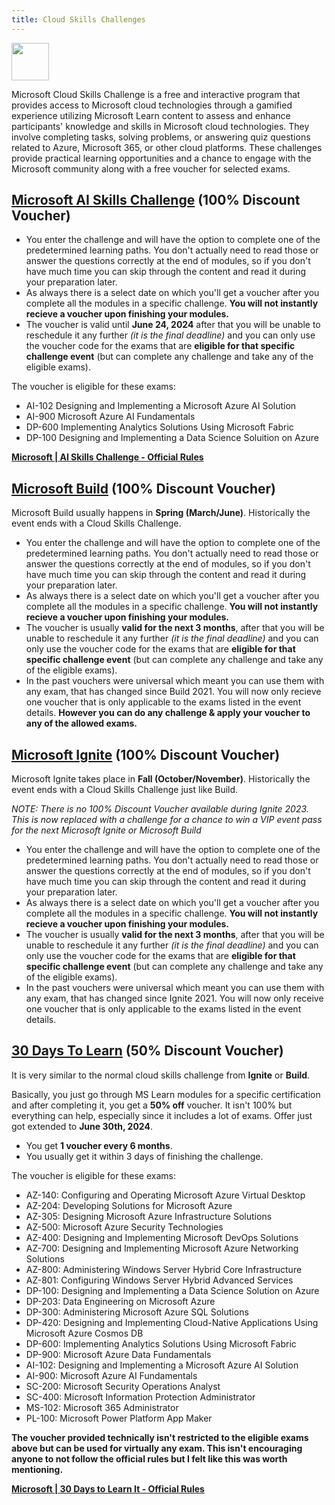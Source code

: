 ```yaml
---
title: Cloud Skills Challenges
---
```


<img src="https://www.microsoft.com/cloudskillschallenge/images/Trophy_CSC%20-%20128%20px.png" width="60" height="60" class="center">

Microsoft Cloud Skills Challenge is a free and interactive program that provides access to Microsoft cloud technologies through a gamified experience utilizing Microsoft Learn content to assess and enhance participants' knowledge and skills in Microsoft cloud technologies. They involve completing tasks, solving problems, or answering quiz questions related to Azure, Microsoft 365, or other cloud platforms. These challenges provide practical learning opportunities and a chance to engage with the Microsoft community along with a free voucher for selected exams.

## [Microsoft AI Skills Challenge](https://www.microsoft.com/en-us/cloudskillschallenge/ai/registration/2024) (100% Discount Voucher)

- You enter the challenge and will have the option to complete one of the predetermined learning paths. You don't actually need to read those or answer the questions correctly at the end of modules, so if you don't have much time you can skip through the content and read it during your preparation later.
- As always there is a select date on which you'll get a voucher after you complete all the modules in a specific challenge. **You will not instantly recieve a voucher upon finishing your modules.**
- The voucher is valid until **June 24, 2024** after that you will be unable to reschedule it any further *(it is the final deadline)* and you can only use the voucher code for the exams that are **eligible for that specific challenge event** (but can complete any challenge and take any of the eligible exams).

The voucher is eligible for these exams:
- AI-102 Designing and Implementing a Microsoft Azure AI Solution
- AI-900 Microsoft Azure AI Fundamentals
- DP-600 Implementing Analytics Solutions Using Microsoft Fabric
- DP-100 Designing and Implementing a Data Science Soluition on Azure

**[Microsoft | AI Skills Challenge - Official Rules](https://www.microsoft.com/en-us/cloudskillschallenge/ai/officialrules/2024#terms-and-conditions)**

## [Microsoft Build](https://aka.ms/buildcsc) (100% Discount Voucher)

Microsoft Build usually happens in **Spring (March/June)**. Historically the event ends with a Cloud Skills Challenge.

- You enter the challenge and will have the option to complete one of the predetermined learning paths. You don't actually need to read those or answer the questions correctly at the end of modules, so if you don't have much time you can skip through the content and read it during your preparation later.
- As always there is a select date on which you'll get a voucher after you complete all the modules in a specific challenge. **You will not instantly recieve a voucher upon finishing your modules.**
- The voucher is usually **valid for the next 3 months**, after that you will be unable to reschedule it any further *(it is the final deadline)* and you can only use the voucher code for the exams that are **eligible for that specific challenge event** (but can complete any challenge and take any of the eligible exams).
- In the past vouchers were universal which meant you can use them with any exam, that has changed since Build 2021. You will now only recieve one voucher that is only applicable to the exams listed in the event details. **However you can do any challenge & apply your voucher to any of the allowed exams.**

## [Microsoft Ignite](https://aka.ms/ignitecsc) (100% Discount Voucher) 

Microsoft Ignite takes place in **Fall (October/November)**. Historically the event ends with a Cloud Skills Challenge just like Build.

<em>NOTE: There is no 100% Discount Voucher available during Ignite 2023.  This is now replaced with a challenge for a chance to win a VIP event pass for the next Microsoft Ignite or Microsoft Build</em>

- You enter the challenge and will have the option to complete one of the predetermined learning paths. You don't actually need to read those or answer the questions correctly at the end of modules, so if you don't have much time you can skip through the content and read it during your preparation later.
- As always there is a select date on which you'll get a voucher after you complete all the modules in a specific challenge. **You will not instantly recieve a voucher upon finishing your modules.**
- The voucher is usually **valid for the next 3 months**, after that you will be unable to reschedule it any further *(it is the final deadline)* and you can only use the voucher code for the exams that are **eligible for that specific challenge event** (but can complete any challenge and take any of the eligible exams).
- In the past vouchers were universal which meant you can use them with any exam, that has changed since Ignite 2021. You will now only receive one voucher that is only applicable to the exams listed in the event details.

## [30 Days To Learn](https://developer.microsoft.com/en-us/offers/30-days-to-learn-it?WT.mc_id=291324) (50% Discount Voucher) 

It is very similar to the normal cloud skills challenge from **Ignite** or **Build**.

Basically, you just go through MS Learn modules for a specific certification and after completing it, you get a **50% off** voucher. It isn't 100% but everything can help, especially since it includes a lot of exams. Offer just got extended to **June 30th, 2024**.

- You get **1 voucher every 6 months**.
- You usually get it within 3 days of finishing the challenge.

The voucher is eligible for these exams:
- AZ-140: Configuring and Operating Microsoft Azure Virtual Desktop
- AZ-204: Developing Solutions for Microsoft Azure
- AZ-305: Designing Microsoft Azure Infrastructure Solutions
- AZ-500: Microsoft Azure Security Technologies
- AZ-400: Designing and Implementing Microsoft DevOps Solutions
- AZ-700: Designing and Implementing Microsoft Azure Networking Solutions
- AZ-800: Administering Windows Server Hybrid Core Infrastructure
- AZ-801: Configuring Windows Server Hybrid Advanced Services
- DP-100: Designing and Implementing a Data Science Solution on Azure
- DP-203: Data Engineering on Microsoft Azure
- DP-300: Administering Microsoft Azure SQL Solutions
- DP-420: Designing and Implementing Cloud-Native Applications Using Microsoft Azure Cosmos DB
- DP-600: Implementing Analytics Solutions Using Microsoft Fabric
- DP-900: Microsoft Azure Data Fundamentals
- AI-102: Designing and Implementing a Microsoft Azure AI Solution
- AI-900: Microsoft Azure AI Fundamentals
- SC-200: Microsoft Security Operations Analyst
- SC-400: Microsoft Information Protection Administrator
- MS-102: Microsoft 365 Administrator
- PL-100: Microsoft Power Platform App Maker

**The voucher provided technically isn't restricted to the eligible exams above but can be used for virtually any exam. This isn't encouraging anyone to not follow the official rules but I felt like this was worth mentioning.**

**[Microsoft | 30 Days to Learn It - Official Rules](https://developer.microsoft.com/en-us/offers/30-days-to-learn-it/official-rules?WT.mc_id=291324#terms-and-conditions)**
